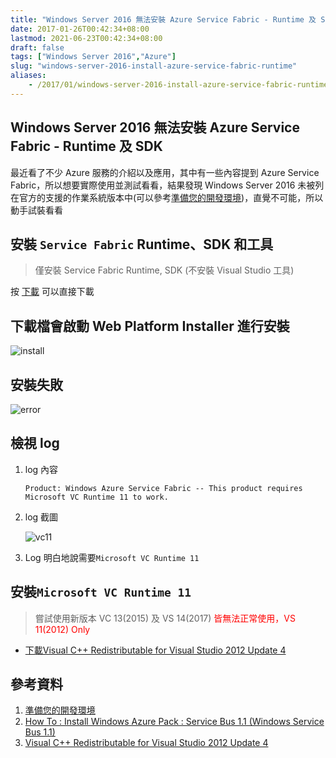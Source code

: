 ```yaml
---
title: "Windows Server 2016 無法安裝 Azure Service Fabric - Runtime 及 SDK"
date: 2017-01-26T00:42:34+08:00
lastmod: 2021-06-23T00:42:34+08:00
draft: false
tags: ["Windows Server 2016","Azure"]
slug: "windows-server-2016-install-azure-service-fabric-runtime"
aliases:
    - /2017/01/windows-server-2016-install-azure-service-fabric-runtime.html
---
```


## Windows Server 2016 無法安裝 Azure Service Fabric - Runtime 及 SDK

最近看了不少 Azure 服務的介紹以及應用，其中有一些內容提到 Azure Service Fabric，所以想要實際使用並測試看看，結果發現 Windows Server 2016 未被列在官方的支援的作業系統版本中(可以參考[準備您的開發環境](https://docs.microsoft.com/zh-tw/azure/service-fabric/service-fabric-get-started?WT.mc_id=DOP-MVP-5002594))，直覺不可能，所以動手試裝看看

## 安裝 `Service Fabric` Runtime、SDK 和工具

> 僅安裝 Service Fabric Runtime, SDK (不安裝 Visual Studio 工具)

按 [下載](http://www.microsoft.com/web/handlers/webpi.ashx?command=getinstallerredirect&appid=MicrosoftAzure-ServiceFabric-CoreSDK) 可以直接下載

## 下載檔會啟動 Web Platform Installer 進行安裝

![install](https://cloud.githubusercontent.com/assets/3851540/22259437/4bae8e8e-e2a0-11e6-96ff-c963f4047782.png)

## 安裝失敗

![error](https://cloud.githubusercontent.com/assets/3851540/22259438/4baed68c-e2a0-11e6-95c2-fe47596b7b76.png)

## 檢視 log

1. log 內容

    ```text
    Product: Windows Azure Service Fabric -- This product requires Microsoft VC Runtime 11 to work.
    ```

2. log 截圖

    ![vc11](https://cloud.githubusercontent.com/assets/3851540/22259439/4bb12ca2-e2a0-11e6-8996-2c8cf6b9a016.png)

3. Log 明白地說需要`Microsoft VC Runtime 11`

## 安裝`Microsoft VC Runtime 11`

>嘗試使用新版本 VC 13(2015) 及 VS 14(2017) <span style="color:red">皆無法正常使用，VS 11(2012) Only</span>

- [下載Visual C++ Redistributable for Visual Studio 2012 Update 4](https://www.microsoft.com/en-us/download/confirmation.aspx?id=30679)

## 參考資料

1. [準備您的開發環境](https://docs.microsoft.com/zh-tw/azure/service-fabric/service-fabric-get-started?WT.mc_id=DOP-MVP-5002594)
2. [How To : Install Windows Azure Pack : Service Bus 1.1 (Windows Service Bus 1.1)](http://www.enterpriseframework.com/post/how-to-install-windows-azure-pack-service-bus-1-1-windows-service-bus-1-1)
3. [Visual C++ Redistributable for Visual Studio 2012 Update 4](https://www.microsoft.com/en-us/download/confirmation.aspx?id=30679)
